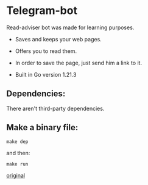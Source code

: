 # Telegram-bot

Read-adviser bot was made for learning purposes.

- Saves and keeps your web pages. 
- Offers you to read them.
- In order to save the page, just send him a link to it.

- Built in Go version 1.21.3
  
## Dependencies:

There aren't third-party dependencies.

## Make a binary file:

```
make dep
```

and then:

```
make run
```

[original](https://youtube.com/playlist?list=PLFAQFisfyqlWDwouVTUztKX2wUjYQ4T3l&si=9waJt6hZlUqcO1iz)
